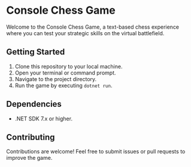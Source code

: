 # Console Chess Game

Welcome to the Console Chess Game, a text-based chess experience where you can test your strategic skills on the virtual battlefield.

## Getting Started

1. Clone this repository to your local machine.
2. Open your terminal or command prompt.
3. Navigate to the project directory.
4. Run the game by executing `dotnet run`.

## Dependencies

- .NET SDK 7.x or higher.

## Contributing

Contributions are welcome! Feel free to submit issues or pull requests to improve the game.
